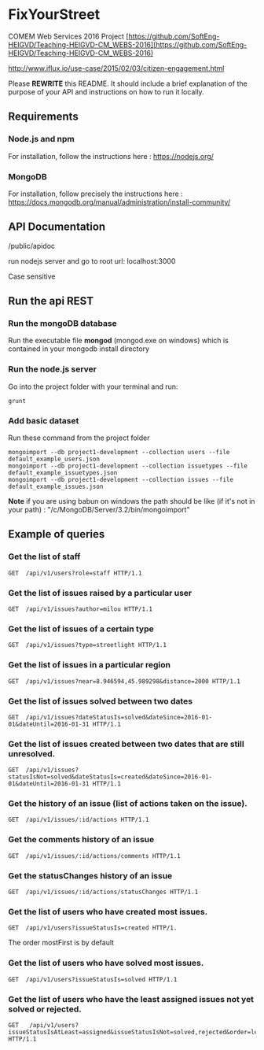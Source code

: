 # FixYourStreet
COMEM Web Services 2016 Project
[https://github.com/SoftEng-HEIGVD/Teaching-HEIGVD-CM_WEBS-2016](https://github.com/SoftEng-HEIGVD/Teaching-HEIGVD-CM_WEBS-2016)

http://www.iflux.io/use-case/2015/02/03/citizen-engagement.html

Please **REWRITE** this README.
It should include a brief explanation of the purpose of your API and instructions on how to run it locally.

## Requirements

### Node.js and npm
For installation, follow the instructions here : https://nodejs.org/

### MongoDB
For installation, follow precisely the instructions here : https://docs.mongodb.org/manual/administration/install-community/

## API Documentation

/public/apidoc

run nodejs server and go to root url: localhost:3000

Case sensitive

## Run the api REST

### Run the mongoDB database
Run the executable file **mongod** (mongod.exe on windows) which is contained in your mongodb install directory

### Run the node.js server
Go into the project folder with your terminal and run:

```
grunt
```

### Add basic dataset
Run these command from the project folder

```
mongoimport --db project1-development --collection users --file default_example_users.json
mongoimport --db project1-development --collection issuetypes --file default_example_issuetypes.json
mongoimport --db project1-development --collection issues --file default_example_issues.json
```
**Note** if you are using babun on windows the path should be like (if it's not in your path) : "/c/MongoDB/Server/3.2/bin/mongoimport"

## Example of queries
### Get the list of staff

```http
GET  /api/v1/users?role=staff HTTP/1.1
```
### Get the list of issues raised by a particular user
```http
GET  /api/v1/issues?author=milou HTTP/1.1
```
### Get the list of issues of a certain type
```http
GET  /api/v1/issues?type=streetlight HTTP/1.1
```
### Get the list of issues in a particular region
```http
GET  /api/v1/issues?near=8.946594,45.989298&distance=2000 HTTP/1.1
```
### Get the list of issues solved between two dates
```http
GET  /api/v1/issues?dateStatusIs=solved&dateSince=2016-01-01&dateUntil=2016-01-31 HTTP/1.1
```
### Get the list of issues created between two dates that are still unresolved.
```http
GET  /api/v1/issues?statusIsNot=solved&dateStatusIs=created&dateSince=2016-01-01&dateUntil=2016-01-31 HTTP/1.1
```
### Get the history of an issue (list of actions taken on the issue).
```http
GET  /api/v1/issues/:id/actions HTTP/1.1
```
### Get the comments history of an issue
```http
GET  /api/v1/issues/:id/actions/comments HTTP/1.1
```
### Get the statusChanges history of an issue
```http
GET  /api/v1/issues/:id/actions/statusChanges HTTP/1.1
```
### Get the list of users who have created most issues.
```http
GET  /api/v1/users?issueStatusIs=created HTTP/1.
```
The order mostFirst is by default
### Get the list of users who have solved most issues.
```http
GET  /api/v1/users?issueStatusIs=solved HTTP/1.1
```
### Get the list of users who have the least assigned issues not yet solved or rejected.
```http
GET   /api/v1/users?issueStatusIsAtLeast=assigned&issueStatusIsNot=solved,rejected&order=leastFirst HTTP/1.1
```
